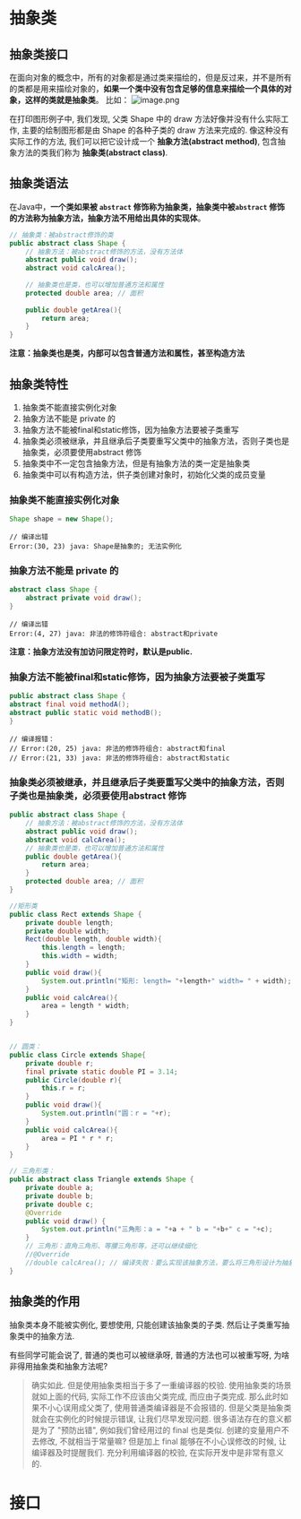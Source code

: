 
# 抽象类
## 抽象类接口
在面向对象的概念中，所有的对象都是通过类来描绘的，但是反过来，并不是所有的类都是用来描绘对象的，**如果一个类中没有包含足够的信息来描绘一个具体的对象，这样的类就是抽象类**。 比如：
![image.png](https://image-1311137268.cos.ap-chengdu.myqcloud.com/SiYuan/20230421220925.png)

在打印图形例子中, 我们发现, 父类 Shape 中的 draw 方法好像并没有什么实际工作, 主要的绘制图形都是由 Shape 的各种子类的 draw 方法来完成的. 像这种没有实际工作的方法, 我们可以把它设计成一个 **抽象方法(abstract method)**, 包含抽象方法的类我们称为 **抽象类(abstract class)**.

## 抽象类语法
在Java中，**一个类如果被 `abstract` 修饰称为抽象类，抽象类中被`abstract` 修饰的方法称为抽象方法，抽象方法不用给出具体的实现体**。
```java
// 抽象类：被abstract修饰的类  
public abstract class Shape {  
    // 抽象方法：被abstract修饰的方法，没有方法体  
    abstract public void draw();  
    abstract void calcArea();  
    
    // 抽象类也是类，也可以增加普通方法和属性  
    protected double area; // 面积
    
    public double getArea(){  
        return area;  
    }  
}
```
**注意：抽象类也是类，内部可以包含普通方法和属性，甚至构造方法**

## 抽象类特性
1. 抽象类不能直接实例化对象
2. 抽象方法不能是 private 的
3. 抽象方法不能被final和static修饰，因为抽象方法要被子类重写
4. 抽象类必须被继承，并且继承后子类要重写父类中的抽象方法，否则子类也是抽象类，必须要使用abstract 修饰
5. 抽象类中不一定包含抽象方法，但是有抽象方法的类一定是抽象类
6. 抽象类中可以有构造方法，供子类创建对象时，初始化父类的成员变量

### 抽象类不能直接实例化对象
```java
Shape shape = new Shape();
```

```
// 编译出错
Error:(30, 23) java: Shape是抽象的; 无法实例化
```


###  抽象方法不能是 private 的
```java
abstract class Shape {
	abstract private void draw();
}
```

```
// 编译出错
Error:(4, 27) java: 非法的修饰符组合: abstract和private
```

**注意：抽象方法没有加访问限定符时，默认是public.**


### 抽象方法不能被final和static修饰，因为抽象方法要被子类重写
```java
public abstract class Shape {
abstract final void methodA();
abstract public static void methodB();
}
```

```
// 编译报错：
// Error:(20, 25) java: 非法的修饰符组合: abstract和final
// Error:(21, 33) java: 非法的修饰符组合: abstract和static
```




### 抽象类必须被继承，并且继承后子类要重写父类中的抽象方法，否则子类也是抽象类，必须要使用abstract 修饰
```java
public abstract class Shape {  
    // 抽象方法：被abstract修饰的方法，没有方法体  
    abstract public void draw();  
    abstract void calcArea();  
    // 抽象类也是类，也可以增加普通方法和属性  
    public double getArea(){  
        return area;  
    }  
    protected double area; // 面积  
}

//矩形类
public class Rect extends Shape {  
    private double length;  
    private double width;  
    Rect(double length, double width){  
        this.length = length;  
        this.width = width;  
    }  
    public void draw(){  
        System.out.println("矩形: length= "+length+" width= " + width);  
    }  
    public void calcArea(){  
        area = length * width;  
    }  
}


// 圆类：  
public class Circle extends Shape{  
    private double r;  
    final private static double PI = 3.14;  
    public Circle(double r){  
        this.r = r;  
    }  
    public void draw(){  
        System.out.println("圆：r = "+r);  
    }  
    public void calcArea(){  
        area = PI * r * r;  
    }  
}

// 三角形类：  
public abstract class Triangle extends Shape {  
    private double a;  
    private double b;  
    private double c;  
    @Override  
    public void draw() {  
        System.out.println("三角形：a = "+a + " b = "+b+" c = "+c);  
    }  
    // 三角形：直角三角形、等腰三角形等，还可以继续细化  
    //@Override  
    //double calcArea(); // 编译失败：要么实现该抽象方法，要么将三角形设计为抽象类  
}


```



## 抽象类的作用
抽象类本身不能被实例化, 要想使用, 只能创建该抽象类的子类. 然后让子类重写抽象类中的抽象方法.

有些同学可能会说了, 普通的类也可以被继承呀, 普通的方法也可以被重写呀, 为啥非得用抽象类和抽象方法呢?
>确实如此. 但是使用抽象类相当于多了一重编译器的校验.
>使用抽象类的场景就如上面的代码, 实际工作不应该由父类完成, 而应由子类完成. 那么此时如果不小心误用成父类了, 使用普通类编译器是不会报错的. 但是父类是抽象类就会在实例化的时候提示错误, 让我们尽早发现问题.
>很多语法存在的意义都是为了 "预防出错", 例如我们曾经用过的 final 也是类似. 创建的变量用户不去修改, 不就相当于常量嘛? 但是加上 final 能够在不小心误修改的时候, 让编译器及时提醒我们.
>充分利用编译器的校验, 在实际开发中是非常有意义的.



# 接口








